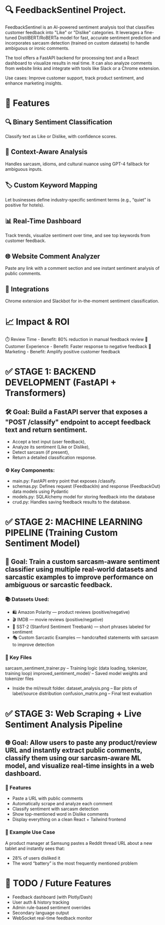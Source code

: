 # 🔍 FeedbackSentinel Project.

FeedbackSentinel is an AI-powered sentiment analysis tool that classifies customer feedback into "Like" or "Dislike" categories. It leverages a fine-tuned DistilBERT/RoBERTa model for fast, accurate sentiment prediction and incorporates sarcasm detection (trained on custom datasets) to handle ambiguous or ironic comments.

The tool offers a FastAPI backend for processing text and a React dashboard to visualize results in real time. It can also analyze comments from 
website links and integrate with tools like Slack or a Chrome extension.

Use cases: Improve customer support, track product sentiment, and enhance marketing insights.

# 🧠 Features
## 🔍 Binary Sentiment Classification
Classify text as Like or Dislike, with confidence scores.

## 🧾 Context-Aware Analysis
Handles sarcasm, idioms, and cultural nuance using GPT-4 fallback for ambiguous inputs.

## 🏷️ Custom Keyword Mapping
Let businesses define industry-specific sentiment terms (e.g., “quiet” is positive for hotels).

## 📊 Real-Time Dashboard
Track trends, visualize sentiment over time, and see top keywords from customer feedback.

## 🌐 Website Comment Analyzer
Paste any link with a comment section and see instant sentiment analysis of public comments.

## 🔌 Integrations
Chrome extension and Slackbot for in-the-moment sentiment classification.

# 📈 Impact & ROI
⏱️ Review Time - Benefit: 80% reduction in manual feedback review
🎯 Customer Experience - Benefit: Faster response to negative feedback
📣 Marketing - Benefit: Amplify positive customer feedback

# ✅ STAGE 1: BACKEND DEVELOPMENT (FastAPI + Transformers)
## 🛠️ Goal: Build a FastAPI server that exposes a "POST /classify" endpoint to accept feedback text and return sentiment.

- Accept a text input (user feedback),
- Analyze its sentiment (Like or Dislike),
- Detect sarcasm (if present),
- Return a detailed classification response.

### ⚙️ Key Components: 
- main.py: FastAPI entry point that exposes /classify.
- schemas.py: Defines request (FeedbackIn) and response (FeedbackOut) data models using Pydantic
- models.py: SQLAlchemy model for storing feedback into the database
- crud.py: Handles saving feedback results to the database.

# ✅ STAGE 2: MACHINE LEARNING PIPELINE (Training Custom Sentiment Model)
## 🧠 Goal: Train a custom sarcasm-aware sentiment classifier using multiple real-world datasets and sarcastic examples to improve performance on ambiguous or sarcastic feedback.

### 📚 Datasets Used: 
- 🛍️ Amazon Polarity — product reviews (positive/negative)
- 🎬 IMDB — movie reviews (positive/negative)
- 💬 SST-2 (Stanford Sentiment Treebank) — short phrases labeled for sentiment
- 🎭 Custom Sarcastic Examples — handcrafted statements with sarcasm to improve detection

### 📂 Key Files
sarcasm_sentiment_trainer.py – Training logic (data loading, tokenizer, training loop)
improved_sentiment_model/ – Saved model weights and tokenizer files
- Inside the ml/result folder. 
dataset_analysis.png – Bar plots of label/source distribution
confusion_matrix.png – Final test evaluation

# ✅ STAGE 3: Web Scraping + Live Sentiment Analysis Pipeline
## 🌐 Goal: Allow users to paste any product/review URL and instantly extract public comments, classify them using our sarcasm-aware ML model, and visualize real-time insights in a web dashboard.

### 🚀 Features
- Paste a URL with public comments
- Automatically scrape and analyze each comment
- Classify sentiment with sarcasm detection
- Show top-mentioned word in Dislike comments
- Display everything on a clean React + Tailwind frontend

### 📍 Example Use Case
A product manager at Samsung pastes a Reddit thread URL about a new tablet and instantly sees that:
- 28% of users disliked it
- The word “battery” is the most frequently mentioned problem

# 📌 TODO / Future Features
- Feedback dashboard (with Plotly/Dash)
- User auth & history tracking
- Admin rule-based sentiment overrides
- Secondary language output
- WebSocket real-time feedback monitor
